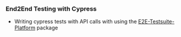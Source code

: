 ### End2End Testing with Cypress

- Writing cypress tests with API calls with using the  [E2E-Testsuite-Platform](https://github.com/shopware/e2e-testsuite-platform) package